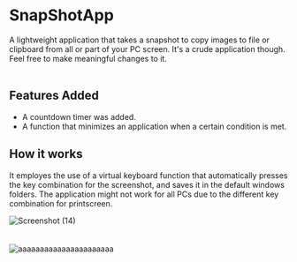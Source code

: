 # SnapShotApp
A lightweight application that takes a snapshot to copy images to file or clipboard from all or part of your PC screen. It's a crude application though.
Feel free to make meaningful changes to it.<br><br>

## Features Added
- A countdown timer was added.
- A function that minimizes an application when a certain condition is met.
## How it works

It employes the use of a virtual keyboard function that automatically presses the key combination for the screenshot, and saves it in the default windows folders.
The application might not work for all PCs due to the different key combination for printscreen.

![Screenshot (14)](https://user-images.githubusercontent.com/18760267/176976301-bef81c64-f817-4ba9-98ac-6d71248ad02e.png)<br><br><br>
![aaaaaaaaaaaaaaaaaaaaaa](https://user-images.githubusercontent.com/18760267/176976328-f1af57f0-7e47-42b7-bd3d-cc014afb2a9d.JPG)
